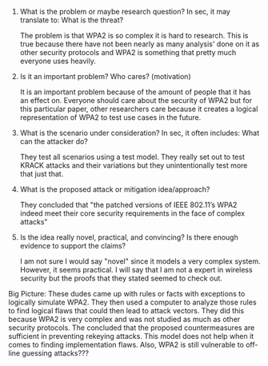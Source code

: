 1. What is the problem or maybe research question? In sec, it may translate to: What is the threat?
	
	The problem is that WPA2 is so complex it is hard to research. This is true because there have not been nearly as many analysis' done on it as other security protocols and WPA2 is something that pretty much everyone uses heavily.
	
2. Is it an important problem? Who cares? (motivation)
	
	It is an important problem because of the amount of people that it has an effect on. Everyone should care about the security of WPA2 but for this particular paper, other researchers care because it creates a logical representation of WPA2 to test use cases in the future.

3. What is the scenario under consideration?
	In sec, it often includes: What can the attacker do?
	
	They test all scenarios using a test model. They really set out to test KRACK attacks and their variations but they unintentionally test more that just that.
	
4. What is the proposed attack or mitigation idea/approach?

	They concluded that "the patched versions of IEEE 802.11’s WPA2 indeed meet their core security requirements in the face of complex attacks"

5.  Is the idea really novel, practical, and convincing?
	Is there enough evidence to support the claims?
	
	I am not sure I would say "novel" since it models a very complex system. However, it seems practical. I will say that I am not a expert in wireless security but the proofs that they stated seemed to check out.

Big Picture: These dudes came up with rules or facts with exceptions to logically simulate WPA2. They then used a computer to analyze those rules to find logical flaws that could then lead to attack vectors. They did this because WPA2 is very complex and was not studied as much as other security protocols. The concluded that the proposed countermeasures are sufficient in preventing rekeying attacks. This model does not help when it comes to finding implementation flaws. Also, WPA2 is still vulnerable to off-line guessing attacks???